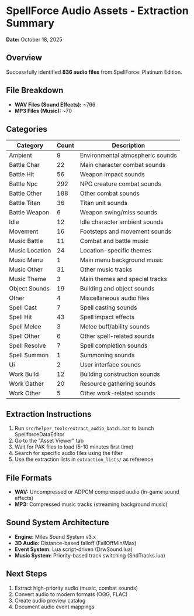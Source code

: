 # SpellForce Audio Assets - Extraction Summary

**Date:** October 18, 2025

## Overview

Successfully identified **836 audio files** from SpellForce: Platinum Edition.

## File Breakdown

- **WAV Files (Sound Effects):** ~766
- **MP3 Files (Music):** ~70

## Categories

| Category | Count | Description |
|----------|-------|-------------|
| Ambient | 9 | Environmental atmospheric sounds |
| Battle Char | 22 | Main character combat sounds |
| Battle Hit | 56 | Weapon impact sounds |
| Battle Npc | 292 | NPC creature combat sounds |
| Battle Other | 188 | Other combat sounds |
| Battle Titan | 36 | Titan unit sounds |
| Battle Weapon | 6 | Weapon swing/miss sounds |
| Idle | 12 | Idle character ambient sounds |
| Movement | 16 | Footsteps and movement sounds |
| Music Battle | 11 | Combat and battle music |
| Music Location | 24 | Location-specific themes |
| Music Menu | 1 | Main menu background music |
| Music Other | 31 | Other music tracks |
| Music Theme | 3 | Main themes and special tracks |
| Object Sounds | 19 | Building and object sounds |
| Other | 4 | Miscellaneous audio files |
| Spell Cast | 7 | Spell casting sounds |
| Spell Hit | 43 | Spell impact effects |
| Spell Melee | 3 | Melee buff/ability sounds |
| Spell Other | 6 | Other spell-related sounds |
| Spell Resolve | 7 | Spell completion sounds |
| Spell Summon | 1 | Summoning sounds |
| Ui | 2 | User interface sounds |
| Work Build | 12 | Building construction sounds |
| Work Gather | 20 | Resource gathering sounds |
| Work Other | 5 | Other work-related sounds |

## Extraction Instructions

1. Run `src/helper_tools/extract_audio_batch.bat` to launch SpellforceDataEditor
2. Go to the "Asset Viewer" tab
3. Wait for PAK files to load (5-10 minutes first time)
4. Search for specific audio files using the filter
5. Use the extraction lists in `extraction_lists/` as reference

## File Formats

- **WAV:** Uncompressed or ADPCM compressed audio (in-game sound effects)
- **MP3:** Compressed music tracks (streaming background music)

## Sound System Architecture

- **Engine:** Miles Sound System v3.x
- **3D Audio:** Distance-based falloff (FallOffMin/Max)
- **Event System:** Lua script-driven (DrwSound.lua)
- **Music System:** Priority-based track switching (SndTracks.lua)

## Next Steps

1. Extract high-priority audio (music, combat sounds)
2. Convert audio to modern formats (OGG, FLAC)
3. Create audio preview catalog
4. Document audio event mappings
